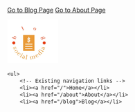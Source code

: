 [Go to Blog Page](/blog)
[Go to About Page](/about)
<nav>
<img src="Images/logo.JPG" alt="Your Logo" widthe="100px" height="100px">
        

    <ul>
        <!-- Existing navigation links -->
        <li><a href="/">Home</a></li>
        <li><a href="/about">About</a></li>
        <li><a href="/blog">Blog</a></li>
        
 </ul>
</nav>
